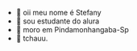 - 👋 oii meu nome é Stefany
- 👀 sou estudante do alura
- 🌱 moro em Pindamonhangaba-Sp
- 💞️ tchauu.

<!---
fanybia/fanybia is a ✨ special ✨ repository because its `README.md` (this file) appears on your GitHub profile.
You can click the Preview link to take a look at your changes.
--->
